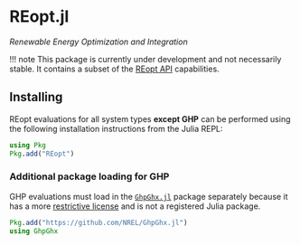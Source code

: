 # REopt.jl
*Renewable Energy Optimization and Integration*

!!! note
    This package is currently under development and not necessarily stable. It contains a subset of the [REopt API](https://github.com/NREL/REopt_API) capabilities.

## Installing
REopt evaluations for all system types **except GHP** can be performed using the following installation instructions from the Julia REPL:
```julia
using Pkg
Pkg.add("REopt")
```

### Additional package loading for GHP
GHP evaluations must load in the [`GhpGhx.jl`](https://github.com/NREL/GhpGhx.jl) package separately because it has a more [restrictive license](https://github.com/NREL/GhpGhx.jl/blob/main/LICENSE.md) and is not a registered Julia package.
```julia
Pkg.add("https://github.com/NREL/GhpGhx.jl")
using GhpGhx
```
